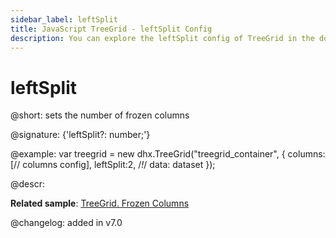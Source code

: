 ```yaml
---
sidebar_label: leftSplit
title: JavaScript TreeGrid - leftSplit Config 
description: You can explore the leftSplit config of TreeGrid in the documentation of the DHTMLX JavaScript UI library. Browse developer guides and API reference, try out code examples and live demos, and download a free 30-day evaluation version of DHTMLX Suite 7.
---
```


# leftSplit

@short: sets the number of frozen columns

@signature: {'leftSplit?: number;'}

@example:
var treegrid = new dhx.TreeGrid("treegrid_container", {
	columns: [// columns config],
	leftSplit:2,  /*!*/
	data: dataset
});

@descr:

**Related sample**: [TreeGrid. Frozen Columns](https://snippet.dhtmlx.com/46me58ze)

@changelog: added in v7.0

[comment]: # (@related: treegrid/configuration.md#frozen-columns treegrid/initialization.md#initialize-treegrid)
